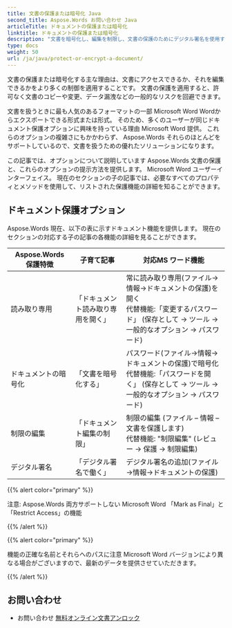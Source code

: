 ```yaml
---
title: 文書の保護または暗号化 Java
second_title: Aspose.Words お問い合わせ Java
articleTitle: ドキュメントの保護または暗号化
linktitle: ドキュメントの保護または暗号化
description: "文書を暗号化し、編集を制限し、文書の保護のためにデジタル署名を使用する。 Aspose.Words ほとんどのサポート 単語保護オプションを使用して Javaお問い合わせ"
type: docs
weight: 50
url: /ja/java/protect-or-encrypt-a-document/
---
```


文書の保護または暗号化する主な理由は、文書にアクセスできるか、それを編集できるかをより多くの制御を適用することです。 文書の保護を適用すると、許可なく文書のコピーや変更、データ漏洩などの一般的なリスクを回避できます。

文書を扱うときに最も人気のあるフォーマットの一部 Microsoft Word Wordからエクスポートできる形式または形式。 そのため、多くのユーザーが同じドキュメント保護オプションに興味を持っている理由 Microsoft Word 提供。 これらのオプションの複雑さにもかかわらず、 Aspose.Words それらのほとんどをサポートしているので、文書を扱うための優れたソリューションになります。

この記事では、オプションについて説明しています Aspose.Words 文書の保護と、これらのオプションの提示方法を提供します。 Microsoft Word ユーザーインターフェイス。 現在のセクションの子の記事では、必要なすべてのプロパティとメソッドを使用して、リストされた保護機能の詳細を知ることができます。

## ドキュメント保護オプション

Aspose.Words 現在、以下の表に示すドキュメント機能を提供します。 現在のセクションの対応する子の記事の各機能の詳細を見ることができます。

|  Aspose.Words 保護特徴 |  子育て記事 |  対応MS ワード機能 |
|  -------------------------------  |  ------------------------------  |  ------------------------------------------------------------  |
|  読み取り専用 |  「ドキュメント読み取り専用を開く」 |  常に読み取り専用(ファイル→情報→ドキュメントの保護)を開く<br/>代替機能:「変更するパスワード」 (保存として → ツール → 一般的なオプション → パスワード) |
|  ドキュメントの暗号化 |  「文書を暗号化する」 |  パスワード(ファイル→情報→ドキュメントの保護)で暗号化<br/>代替機能:「パスワードを開く」 (保存として → ツール → 一般的なオプション → パスワード) |
|  制限の編集 |  「ドキュメント編集の制限」 |  制限の編集 (ファイル – 情報 – 文書を保護します)<br/>代替機能: "制限編集" (レビュー → 保護 → 制限編集) |
|  デジタル署名 |  「デジタル署名で働く」 |  デジタル署名の追加(ファイル→情報→ドキュメントの保護) |

{{% alert color="primary" %}}

注意: Aspose.Words 両方サポートしない Microsoft Word 「Mark as Final」と「Restrict Access」の機能

{{% /alert %}}

{{% alert color="primary" %}}

機能の正確な名前とそれらへのパスに注意 Microsoft Word バージョンにより異なる場合がございますので、最新のデータを提供させていただきます。

{{% /alert %}}

## お問い合わせ

* お問い合わせ [無料オンライン文書アンロック](https://products.aspose.app/words/unlock)
